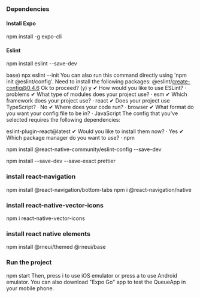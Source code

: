 ### Dependencies
#### Install Expo
npm install -g expo-cli

#### Eslint
npm install eslint --save-dev

base) npx eslint --init
You can also run this command directly using 'npm init @eslint/config'.
Need to install the following packages:
@eslint/create-config@0.4.6
Ok to proceed? (y) y
✔ How would you like to use ESLint? · problems
✔ What type of modules does your project use? · esm
✔ Which framework does your project use? · react
✔ Does your project use TypeScript? · No
✔ Where does your code run? · browser
✔ What format do you want your config file to be in? · JavaScript
The config that you've selected requires the following dependencies:

eslint-plugin-react@latest
✔ Would you like to install them now? · Yes
✔ Which package manager do you want to use? · npm

npm install @react-native-community/eslint-config --save-dev

npm install --save-dev --save-exact prettier

### install react-navigation
npm install @react-navigation/bottom-tabs
npm i @react-navigation/native

<!-- ### install @expo/vector-icons
npm i @expo/vector-icons -->

### install react-native-vector-icons
npm i react-native-vector-icons

### install react native elements
npm install @rneui/themed @rneui/base

### Run the project
npm start
Then, press i to use iOS emulator or press a to use Android emulator.
You can also download "Expo Go" app to test the QueueApp in your mobile phone. 
